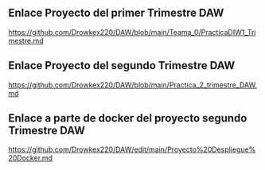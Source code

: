 
## Enlace Proyecto del primer Trimestre DAW
https://github.com/Drowkex220/DAW/blob/main/Teama_0/PracticaDIW1_Trimestre.md


## Enlace Proyecto del segundo Trimestre DAW

https://github.com/Drowkex220/DAW/blob/main/Practica_2_trimestre_DAW.md

## Enlace a parte de docker del proyecto segundo Trimestre DAW

https://github.com/Drowkex220/DAW/edit/main/Proyecto%20Despliegue%20Docker.md


